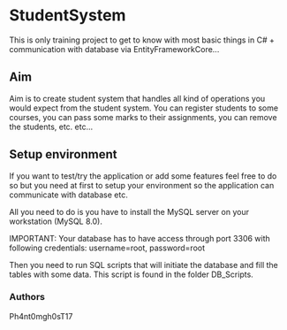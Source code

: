 # StudentSystem
This is only training project to get to know with most basic things in C# + communication with database via EntityFrameworkCore...

## Aim
Aim is to create student system that handles all kind of operations you would expect from the student system.
You can register students to some courses, you can pass some marks to their assignments, you can remove the students, etc. etc...

## Setup environment
If you want to test/try the application or add some features feel free to do so but you need at first to setup your environment so the application can communicate with database etc.

All you need to do is you have to install the MySQL server on your workstation (MySQL 8.0).

IMPORTANT: Your database has to have access through port 3306 with following credentials: username=root, password=root

Then you need to run SQL scripts that will initiate the database and fill the tables with some data.
This script is found in the folder DB_Scripts.

### Authors
Ph4nt0mgh0sT17
